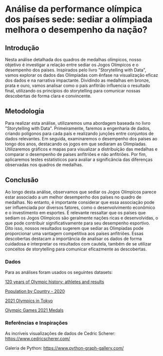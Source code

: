 # Análise da performance olímpica dos países sede: sediar a olímpiada melhora o desempenho da nação?

## Introdução

Nesta análise detalhada dos quadros de medalhas olímpicos, nosso objetivo é investigar a relação entre sediar os Jogos Olímpicos e o desempenho dos países. Inspirados pelo livro "Storytelling with Data", vamos explorar os dados das Olimpíadas com ênfase na visualização eficaz dos dados e na narrativa impactante. Dividindo as medalhas em bronze, prata e ouro, vamos analisar como o país anfitrião influencia o resultado final, utilizando os princípios do storytelling para comunicar nossas descobertas de forma clara e convincente.

## Metodologia

Para realizar esta análise, utilizaremos uma abordagem baseada no livro "Storytelling with Data". Primeiramente, faremos a engenharia de dados, criando polígonos para cada país e realizando junções entre conjuntos de dados relevantes. Em seguida, examinaremos o desempenho dos países ao longo dos anos, destacando os jogos em que sediaram as Olimpíadas. Utilizaremos gráficos e mapas para visualizar a distribuição das medalhas e comparar o desempenho de países anfitriões e não anfitriões. Por fim, aplicaremos testes estatísticos para avaliar a significância das diferenças observadas nos quadros de medalhas.

## Conclusão

Ao longo desta análise, observamos que sediar os Jogos Olímpicos parece estar associado a um melhor desempenho dos países no quadro de medalhas. No entanto, é importante considerar que essa associação pode ser influenciada por diversos fatores, como o desenvolvimento econômico e o investimento em esportes. É relevante ressaltar que os países que sediam os Jogos Olímpicos são geralmente nações ricas e desenvolvidas, o que pode contribuir significativamente para seu desempenho esportivo. Dito isso, nossos resultados sugerem que sediar as Olimpíadas pode proporcionar uma vantagem competitiva aos países anfitriões. Essas descobertas destacam a importância de analisar os dados de forma cuidadosa e interpretar os resultados com cautela, também de se utilizar conceitos de storytelling para comunicar eficazmente as descobertas.

### Dados

Para as análises foram usados os seguintes datasets:

[120 years of Olympic history: athletes and results](https://www.kaggle.com/datasets/heesoo37/120-years-of-olympic-history-athletes-and-results)

[Population by Country - 2020](https://www.kaggle.com/datasets/tanuprabhu/population-by-country-2020/data)

[2021 Olympics in Tokyo](https://www.kaggle.com/datasets/arjunprasadsarkhel/2021-olympics-in-tokyo/data)

[Olympic Games 2021 Medals](https://www.kaggle.com/datasets/stefanzivanov/olympic-games-2021-medals)

### Referências e Inspirações

As incríveis visualizações de dados de Cedric Scherer:
https://www.cedricscherer.com/

Galeria de Python:
https://www.python-graph-gallery.com/










